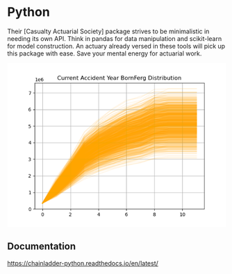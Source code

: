 # Python

Their [Casualty Actuarial Society] package strives to be minimalistic in needing its own API. Think in pandas for data manipulation and scikit-learn for model construction. An actuary already versed in these tools will pick up this package with ease. Save your mental energy for actuarial work.

![error](../images/sphx_glr_plot_stochastic_bornferg_001.png)

## Documentation
https://chainladder-python.readthedocs.io/en/latest/


